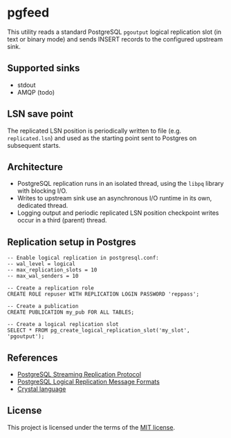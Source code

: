 # pgfeed

This utility reads a standard PostgreSQL `pgoutput` logical replication slot (in text or binary mode) and sends INSERT records to the configured upstream sink.

## Supported sinks
* stdout
* AMQP (todo)

## LSN save point

The replicated LSN position is periodically written to file (e.g. `replicated.lsn`) and used as the starting point sent to Postgres on subsequent starts.

## Architecture

* PostgreSQL replication runs in an isolated thread, using the `libpq` library with blocking I/O.
* Writes to upstream sink use an asynchronous I/O runtime in its own, dedicated thread.
* Logging output and periodic replicated LSN position checkpoint writes occur in a third (parent) thread.

## Replication setup in Postgres

```
-- Enable logical replication in postgresql.conf:
-- wal_level = logical
-- max_replication_slots = 10
-- max_wal_senders = 10

-- Create a replication role
CREATE ROLE repuser WITH REPLICATION LOGIN PASSWORD 'reppass';

-- Create a publication
CREATE PUBLICATION my_pub FOR ALL TABLES;

-- Create a logical replication slot
SELECT * FROM pg_create_logical_replication_slot('my_slot', 'pgoutput');
```

## References
- [PostgreSQL Streaming Replication Protocol](https://www.postgresql.org/docs/current/protocol-replication.html)
- [PostgreSQL Logical Replication Message Formats](https://www.postgresql.org/docs/17/protocol-logicalrep-message-formats.html)
- [Crystal language](https://crystal-lang.org/)

## License

This project is licensed under the terms of the [MIT license](LICENSE).
